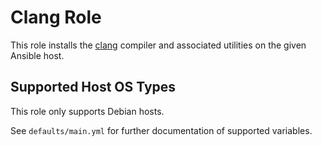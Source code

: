 Clang Role
==========

This role installs the [clang][clang] compiler and associated utilities on the given
Ansible host.


Supported Host OS Types
-----------------------

This role only supports Debian hosts.

See `defaults/main.yml` for further documentation of supported variables.


[clang]: https://clang.llvm.org/
